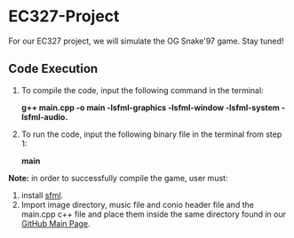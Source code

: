 # EC327-Project
For our EC327 project, we will simulate the OG Snake'97 game. Stay tuned!
## Code Execution
1. To compile the code, input the following command in the terminal:

    **g++ main.cpp -o main -lsfml-graphics -lsfml-window -lsfml-system -lsfml-audio.** 

2. To run the code, input the following binary file in the terminal from step 1:

      **main**

**Note:** in order to successfully compile the game, user must: 
1. install [sfml](https://www.sfml-dev.org/tutorials/2.5/start-vc.php).
3. Import image directory, music file and conio header file and the main.cpp c++ file and place them inside the same directory found in our [GitHub Main Page](https://github.com/czhanjin/EC327-Project). 
